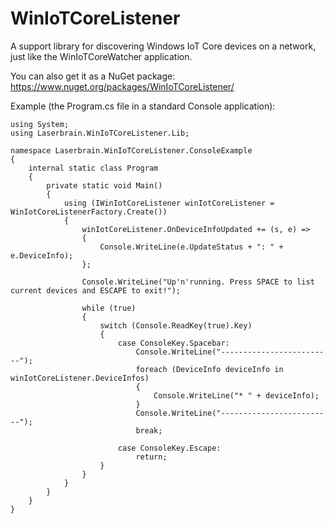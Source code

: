 # WinIoTCoreListener
A support library for discovering Windows IoT Core devices on a network, just like the WinIoTCoreWatcher application.


You can also get it as a NuGet package:
https://www.nuget.org/packages/WinIoTCoreListener/


Example (the Program.cs file in a standard Console application):

```
using System;
using Laserbrain.WinIoTCoreListener.Lib;

namespace Laserbrain.WinIoTCoreListener.ConsoleExample
{
    internal static class Program
    {
        private static void Main()
        {
            using (IWinIotCoreListener winIotCoreListener = WinIotCoreListenerFactory.Create())
            {
                winIotCoreListener.OnDeviceInfoUpdated += (s, e) =>
                {
                    Console.WriteLine(e.UpdateStatus + ": " + e.DeviceInfo);
                };

                Console.WriteLine("Up'n'running. Press SPACE to list current devices and ESCAPE to exit!");

                while (true)
                {
                    switch (Console.ReadKey(true).Key)
                    {
                        case ConsoleKey.Spacebar:
                            Console.WriteLine("-------------------------");
                            foreach (DeviceInfo deviceInfo in winIotCoreListener.DeviceInfos)
                            {
                                Console.WriteLine("* " + deviceInfo);
                            }
                            Console.WriteLine("-------------------------");
                            break;

                        case ConsoleKey.Escape:
                            return;
                    }
                }
            }
        }
    }
}
```
